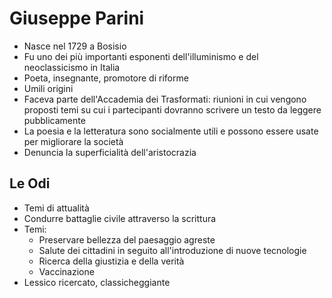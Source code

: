 # Giuseppe Parini

- Nasce nel 1729 a Bosisio
- Fu uno dei più importanti esponenti dell'illuminismo e del neoclassicismo in Italia
- Poeta, insegnante, promotore di riforme
- Umili origini
- Faceva parte dell'Accademia dei Trasformati: riunioni in cui vengono proposti temi su cui i partecipanti dovranno scrivere un testo da leggere pubblicamente
- La poesia e la letteratura sono socialmente utili e possono essere usate per migliorare la società
- Denuncia la superficialità dell'aristocrazia

## Le Odi

- Temi di attualità
- Condurre battaglie civile attraverso la scrittura
- Temi:
	- Preservare bellezza del paesaggio agreste
	- Salute dei cittadini in seguito all'introduzione di nuove tecnologie
	- Ricerca della giustizia e della verità
	- Vaccinazione
- Lessico ricercato, classicheggiante
